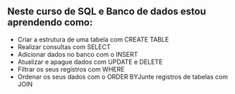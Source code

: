 ## Neste curso de SQL e Banco de dados estou aprendendo como:
- Criar a estrutura de uma tabela com CREATE TABLE
- Realizar consultas com SELECT
- Adicionar dados no banco com o INSERT
- Atualizar e apague dados com UPDATE e DELETE
- Filtrar os seus registros com WHERE
- Ordenar os seus dados com o ORDER BYJunte registros de tabelas com JOIN
